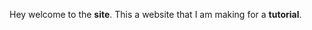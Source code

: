 Hey welcome to the <strong>site</strong>. This a website that I am making for a <strong>tutorial</strong>.

